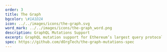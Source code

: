 ```yaml
---
order: 3
title: The Graph
bgcolor: \#1A1D2A
icon: ../../images/icons/the-graph.svg
word_mark: ../../images/icons/the-graph_word.png
description: GraphQL Mutations Support
excerpt: GraphQL mutation support for Ethereum’s largest query protocol to enable write semantic definitions for smart contract protocols.
spec: https://github.com/dOrgTech/the-graph-mutations-spec
---
```

